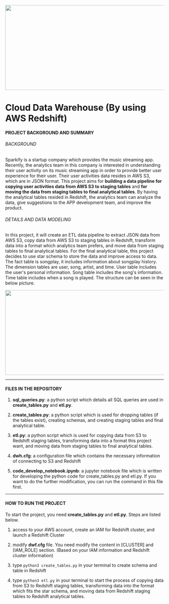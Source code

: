 <p align="center">
  <img width="530" height="270" src="https://upload.cc/i1/2019/08/26/pAfdKM.jpg">
</p>

# Cloud Data Warehouse (By using AWS Redshift)
#### PROJECT BACKGROUND AND SUMMARY
###### *BACKGROUND*
Sparkify is a startup company which provides the music streaming app. Recently, the analytics team in this company is interested in understanding their user activity on its music streaming app in order to provide better user experience for their user. Their user activities data resides in AWS S3, which are in JSON format. This project aims for **building a data pipeline for copying user activities data from AWS S3 to staging tables** and **for moving the data from staging tables to final analytical tables**. By having the analytical tables resided in Redshift, the analytics team can analyze the data, give suggestions to the APP development team, and improve the product. 

###### *DETAILS AND DATA MODELING*
In this project, it will create an ETL data pipeline to extract JSON data from AWS S3, copy data from AWS S3 to staging tables in Redshift, transform data into a format which analytics team prefers, and move data from staging tables to final analytical tables. For the final analytical table, this project decides to use star schema to store the data and improve access to data. 
The fact table is songplay, it includes information about songplay history. The dimension tables are user, song, artist, and time. User table includes the user's personal information. Song table includes the song's information. Time table includes when a song is played. The structure can be seen in the below picture.

<p align="center">
  <img width="530" height="270" src="https://upload.cc/i1/2019/08/25/gM9qd6.jpg">
</p>

------------
#### FILES IN THE REPOSITORY
1. **sql_queries.py**: a python script which details all SQL queries are used in **create_tables.py** and **etl.py**. 

2. **create_tables.py**: a python script which is used for dropping tables (if the tables exist), creating schemas, and creating staging tables and final analytical table.

3. **etl.py**: a python script which is used for copying data from S3 to Redshift staging tables, transforming data into a format this project want, and moving data from staging tables to final analytical tables.

4. **dwh.cfg**: a configuration file which contains the necessary information of connecting to S3 and Redshift

5. **code_develop_notebook.ipynb**: a jupyter notebook file which is written for developing the python code for create_tables.py and etl.py. If you want to do the further modification, you can run the command in this file first.

------------
#### HOW TO RUN THE PROJECT
To start the project, you need **create_tables.py** and **etl.py**. Steps are listed below.
1. access to your AWS account, create an IAM for Redshift cluster, and launch a Redshift Cluster

2. modify **dwf.cfg** file. You need modify the content in [CLUSTER] and [IAM_ROLE] section. (Based on your IAM information and Redshift cluster information)

2. type `python3 create_tables.py` in your terminal to create schema and table in Redshift

3. type `python3 etl.py` in your terminal to start the process of copying data from S3 to Redshift staging tables, transforming data into the format which fits the star schema, and moving data from Redshift staging tables to Redshift analytical tables. 



